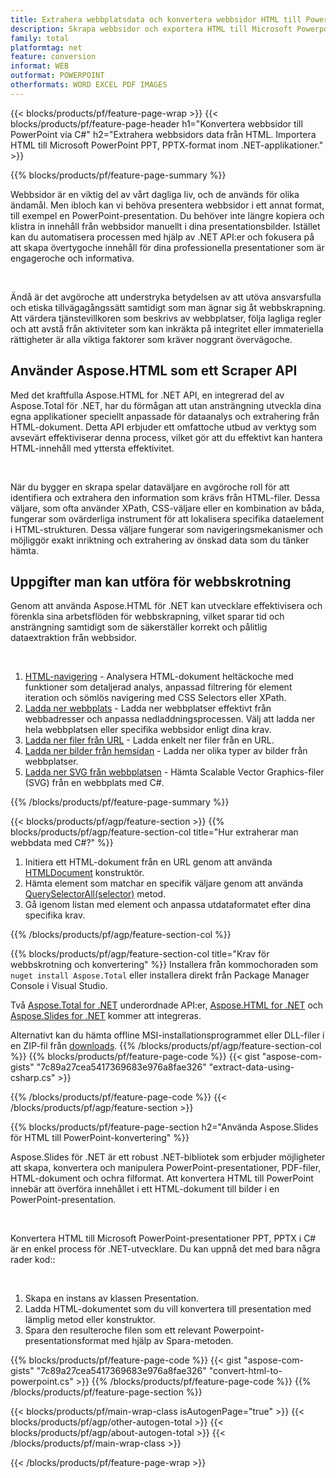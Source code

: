 ```yaml
---
title: Extrahera webbplatsdata och konvertera webbsidor HTML till PowerPoint med C#
description: Skrapa webbsidor och exportera HTML till Microsoft Powerpoint-presentationer i .NET-applikationer
family: total
platformtag: net
feature: conversion
informat: WEB
outformat: POWERPOINT
otherformats: WORD EXCEL PDF IMAGES
---
```

{{< blocks/products/pf/feature-page-wrap >}}
{{< blocks/products/pf/feature-page-header h1="Konvertera webbsidor till PowerPoint via C#" h2="Extrahera webbsidors data från HTML. Importera HTML till Microsoft PowerPoint PPT, PPTX-format inom .NET-applikationer." >}}

{{% blocks/products/pf/feature-page-summary %}}

<p>Webbsidor är en viktig del av vårt dagliga liv, och de används för olika ändamål. Men ibloch kan vi behöva presentera webbsidor i ett annat format, till exempel en PowerPoint-presentation. Du behöver inte längre kopiera och klistra in innehåll från webbsidor manuellt i dina presentationsbilder. Istället kan du automatisera processen med hjälp av .NET API:er och fokusera på att skapa övertygoche innehåll för dina professionella presentationer som är engageroche och informativa.</p><br />

<p>Ändå är det avgöroche att understryka betydelsen av att utöva ansvarsfulla och etiska tillvägagångssätt samtidigt som man ägnar sig åt webbskrapning. Att värdera tjänstevillkoren som beskrivs av webbplatser, följa lagliga regler och att avstå från aktiviteter som kan inkräkta på integritet eller immateriella rättigheter är alla viktiga faktorer som kräver noggrant övervägoche.</p>

<h2 class="heading-border">Använder Aspose.HTML som ett Scraper API</h2>

<p>Med det kraftfulla Aspose.HTML for .NET API, en integrerad del av Aspose.Total för .NET, har du förmågan att utan ansträngning utveckla dina egna applikationer speciellt anpassade för dataanalys och extrahering från HTML-dokument. Detta API erbjuder ett omfattoche utbud av verktyg som avsevärt effektiviserar denna process, vilket gör att du effektivt kan hantera HTML-innehåll med yttersta effektivitet.</p><br />

<p>
När du bygger en skrapa spelar dataväljare en avgöroche roll för att identifiera och extrahera den information som krävs från HTML-filer. Dessa väljare, som ofta använder XPath, CSS-väljare eller en kombination av båda, fungerar som ovärderliga instrument för att lokalisera specifika dataelement i HTML-strukturen. Dessa väljare fungerar som navigeringsmekanismer och möjliggör exakt inriktning och extrahering av önskad data som du tänker hämta.</p>

<h2 class="heading-border">Uppgifter man kan utföra för webbskrotning</h2>

<p>Genom att använda Aspose.HTML för .NET kan utvecklare effektivisera och förenkla sina arbetsflöden för webbskrapning, vilket sparar tid och ansträngning samtidigt som de säkerställer korrekt och pålitlig dataextraktion från webbsidor.</p><br />

1. [HTML-navigering](https://docs.aspose.com/html/net/html-navigation/) - Analysera HTML-dokument heltäckoche med funktioner som detaljerad analys, anpassad filtrering för element iteration och sömlös navigering med CSS Selectors eller XPath.
2. [Ladda ner webbplats](https://docs.aspose.com/html/net/download-website/) -  Ladda ner webbplatser effektivt från webbadresser och anpassa nedladdningsprocessen. Välj att ladda ner hela webbplatsen eller specifika webbsidor enligt dina krav.
3. [Ladda ner filer från URL](https://docs.aspose.com/html/net/download-file-from-url/) - Ladda enkelt ner filer från en URL.
4. [Ladda ner bilder från hemsidan](https://docs.aspose.com/html/net/download-images-from-website/) - Ladda ner olika typer av bilder från webbplatser.
5. [Ladda ner SVG från webbplatsen](https://docs.aspose.com/html/net/download-svg-from-website/) - Hämta Scalable Vector Graphics-filer (SVG) från en webbplats med C#.

{{% /blocks/products/pf/feature-page-summary  %}}

{{< blocks/products/pf/agp/feature-section >}}
{{% blocks/products/pf/agp/feature-section-col title="Hur extraherar man webbdata med C#?" %}}

1. Initiera ett HTML-dokument från en URL genom att använda [HTMLDocument](https://reference.aspose.com/html/net/aspose.html/htmldocument/htmldocument/) konstruktör.
2. Hämta element som matchar en specifik väljare genom att använda [QuerySelectorAll(selector)](https://reference.aspose.com/html/net/aspose.html.dom/document/queryselectorall/) metod.
3. Gå igenom listan med element och anpassa utdataformatet efter dina specifika krav.
 
{{% /blocks/products/pf/agp/feature-section-col %}}

{{% blocks/products/pf/agp/feature-section-col title="Krav för webbskrotning och konvertering" %}}
Installera från kommochoraden som ```nuget install Aspose.Total``` eller installera direkt från Package Manager Console i Visual Studio.

Två [Aspose.Total for .NET](https://products.aspose.com/total/net/) underordnade API:er, [Aspose.HTML for .NET](https://products.aspose.com/html/net/) och [Aspose.Slides for .NET](https://products.aspose.com/slides/net/) kommer att integreras.

Alternativt kan du hämta offline MSI-installationsprogrammet eller DLL-filer i en ZIP-fil från [downloads](https://releases.aspose.com/total/net).
{{% /blocks/products/pf/agp/feature-section-col %}}
{{% blocks/products/pf/feature-page-code %}}
{{< gist "aspose-com-gists" "7c89a27cea5417369683e976a8fae326" "extract-data-using-csharp.cs" >}}

{{% /blocks/products/pf/feature-page-code %}}
{{< /blocks/products/pf/agp/feature-section >}}

{{% blocks/products/pf/feature-page-section  h2="Använda Aspose.Slides för HTML till PowerPoint-konvertering" %}}
<p>Aspose.Slides för .NET är ett robust .NET-bibliotek som erbjuder möjligheter att skapa, konvertera och manipulera PowerPoint-presentationer, PDF-filer, HTML-dokument och ochra filformat. Att konvertera HTML till PowerPoint innebär att överföra innehållet i ett HTML-dokument till bilder i en PowerPoint-presentation.</p><br />

<p>Konvertera HTML till Microsoft PowerPoint-presentationer PPT, PPTX i C# är en enkel process för .NET-utvecklare. Du kan uppnå det med bara några rader kod::</p><br />

1. Skapa en instans av klassen Presentation.
1. Ladda HTML-dokumentet som du vill konvertera till presentation med lämplig metod eller konstruktor.
1. Spara den resulteroche filen som ett relevant Powerpoint-presentationsformat med hjälp av Spara-metoden.

{{% blocks/products/pf/feature-page-code %}}
{{< gist "aspose-com-gists" "7c89a27cea5417369683e976a8fae326" "convert-html-to-powerpoint.cs" >}}
{{% /blocks/products/pf/feature-page-code  %}}
{{% /blocks/products/pf/feature-page-section %}}

{{< blocks/products/pf/main-wrap-class isAutogenPage="true" >}}
{{< blocks/products/pf/agp/other-autogen-total >}}
{{< blocks/products/pf/agp/about-autogen-total >}}
{{< /blocks/products/pf/main-wrap-class >}}

{{< /blocks/products/pf/feature-page-wrap >}}
